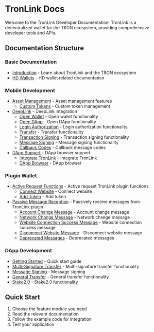 # TronLink Docs

Welcome to the TronLink Developer Documentation! TronLink is a decentralized wallet for the TRON ecosystem, providing comprehensive developer tools and APIs.

## Documentation Structure

### Basic Documentation
- [Introduction](introduction) - Learn about TronLink and the TRON ecosystem
- [HD Wallets](hd-wallets) - HD wallet related documentation

### Mobile Development
- [Asset Management](mobile/asset-management) - Asset management features
  - [Custom Tokens](mobile/asset-management/custom-tokens) - Custom token management
- [DeepLink](mobile/deeplink) - DeepLink integration
  - [Open Wallet](mobile/deeplink/open-wallet) - Open wallet functionality
  - [Open DApp](mobile/deeplink/open-dapp) - Open DApp functionality
  - [Login Authorization](mobile/deeplink/login-auth) - Login authorization functionality
  - [Transfer](mobile/deeplink/transfer) - Transfer functionality
  - [Transaction Signing](mobile/deeplink/transaction-signing) - Transaction signing functionality
  - [Message Signing](mobile/deeplink/message-signing) - Message signing functionality
  - [Callback Codes](mobile/deeplink/callback-codes) - Callback message codes
- [DApp Support](mobile/dapp-support) - DApp browser support
  - [Integrate TronLink](mobile/dapp-support/integrate-tronlink) - Integrate TronLink
  - [DApp Browser](mobile/dapp-support/dapp-browser) - DApp browser

### Plugin Wallet
- [Active Request Functions](plugin-wallet/active-requests) - Active request TronLink plugin functions
  - [Connect Website](plugin-wallet/active-requests/connect-website) - Connect website
  - [Add Token](plugin-wallet/active-requests/add-token) - Add token
- [Passive Message Reception](plugin-wallet/passive-messages) - Passively receive messages from TronLink plugin
  - [Account Change Message](plugin-wallet/passive-messages/account-change) - Account change message
  - [Network Change Message](plugin-wallet/passive-messages/network-change) - Network change message
  - [Website Connection Success Message](plugin-wallet/passive-messages/connect-success) - Website connection success message
  - [Disconnect Website Message](plugin-wallet/passive-messages/disconnect) - Disconnect website message
  - [Deprecated Messages](plugin-wallet/passive-messages/deprecated-messages) - Deprecated messages

### DApp Development
- [Getting Started](dapp/getting-started) - Quick start guide
- [Multi-Signature Transfer](dapp/multi-sign-transfer) - Multi-signature transfer functionality
- [Message Signing](dapp/message-signing) - Message signing
- [General Transfer](dapp/transfer) - General transfer functionality
- [Stake2.0](dapp/stake2) - Stake2.0 functionality

## Quick Start

1. Choose the feature module you need
2. Read the relevant documentation
3. Follow the example code for integration
4. Test your application
